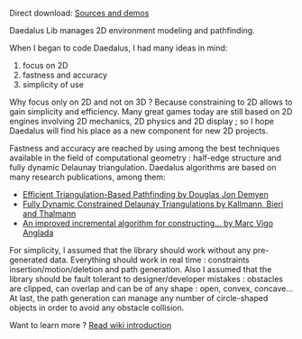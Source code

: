Direct download:
[Sources and demos](https://dl.dropboxusercontent.com/u/84854464/daedalus_sources.zip)

Daedalus Lib manages 2D environment modeling and pathfinding.

When I began to code Daedalus, I had many ideas in mind:

  1. focus on 2D
  1. fastness and accuracy
  1. simplicity of use


Why focus only on 2D and not on 3D ? Because constraining to 2D allows to gain simplicity and efficiency. Many great games today are still based on 2D engines involving 2D mechanics, 2D physics and 2D display ; so I hope Daedalus will find his place as a new component for new 2D projects.


Fastness and accuracy are reached by using among the best techniques available in the field of computational geometry : half-edge structure and fully dynamic Delaunay triangulation. Daedalus algorithms are based on many research publications, among them:

  * [Efficient Triangulation-Based Pathfinding by Douglas Jon Demyen](https://dl.dropboxusercontent.com/u/84854464/totologic/thesis_demyen_2006.pdf)
  * [Fully Dynamic Constrained Delaunay Triangulations by Kallmann, Bieri and Thalmann](https://dl.dropboxusercontent.com/u/84854464/totologic/fully_dynamic_constrained_delaunay_triangulation.pdf)
  * [An improved incremental algorithm for constructing... by Marc Vigo Anglada](https://dl.dropboxusercontent.com/u/84854464/totologic/An%20Improved%20Incremental%20Algorithm%20for%20Constructing.pdf)


For simplicity, I assumed that the library should work without any pre-generated data. Everything should work in real time : constraints insertion/motion/deletion and path generation. Also I assumed that the library should be fault tolerant to designer/developer mistakes : obstacles are clipped, can overlap and can be of any shape : open, convex, concave... At last, the path generation can manage any number of circle-shaped objects in order to avoid any obstacle collision.

Want to learn more ? [Read wiki introduction](Overview.md)
